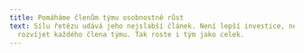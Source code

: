 ```yaml
---
title: Pomáháme členům týmu osobnostně růst
text: Sílu řetězu udává jeho nejslabší článek. Není lepší investice, než
  rozvíjet každého člena týmu. Tak roste i tým jako celek.
---
```

